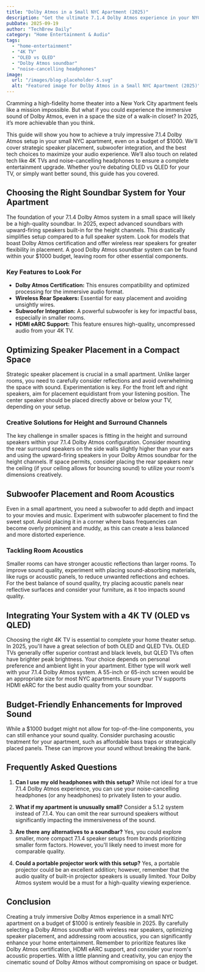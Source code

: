 ```yaml
---
title: "Dolby Atmos in a Small NYC Apartment (2025)"
description: "Get the ultimate 7.1.4 Dolby Atmos experience in your NYC apartment, even on a $1000 budget!  This complete guide covers wireless speaker placement, subwoofer integration, and more.  Learn how to optimize your 4K TV setup for incredible sound. Read now!"
pubDate: 2025-09-19
author: "TechBrew Daily"
category: "Home Entertainment & Audio"
tags:
  - "home-entertainment"
  - "4K TV"
  - "OLED vs QLED"
  - "Dolby Atmos soundbar"
  - "noise-cancelling headphones"
image:
  url: "/images/blog-placeholder-5.svg"
  alt: "Featured image for Dolby Atmos in a Small NYC Apartment (2025)"
---
```


Cramming a high-fidelity home theater into a New York City apartment feels like a mission impossible.  But what if you could experience the immersive sound of Dolby Atmos, even in a space the size of a walk-in closet?  In 2025, it’s more achievable than you think.

This guide will show you how to achieve a truly impressive 7.1.4 Dolby Atmos setup in your small NYC apartment, even on a budget of $1000. We'll cover strategic speaker placement, subwoofer integration, and the best tech choices to maximize your audio experience. We’ll also touch on related tech like 4K TVs and noise-cancelling headphones to ensure a complete entertainment upgrade. Whether you’re debating OLED vs QLED for your TV, or simply want better sound, this guide has you covered.


##  Choosing the Right Soundbar System for Your Apartment

The foundation of your 7.1.4 Dolby Atmos system in a small space will likely be a high-quality soundbar. In 2025, expect advanced soundbars with upward-firing speakers built-in for the height channels. This drastically simplifies setup compared to a full speaker system. Look for models that boast Dolby Atmos certification and offer wireless rear speakers for greater flexibility in placement.  A good Dolby Atmos soundbar system can be found within your $1000 budget, leaving room for other essential components.

###  Key Features to Look For

*   **Dolby Atmos Certification:** This ensures compatibility and optimized processing for the immersive audio format.
*   **Wireless Rear Speakers:**  Essential for easy placement and avoiding unsightly wires.
*   **Subwoofer Integration:**  A powerful subwoofer is key for impactful bass, especially in smaller rooms.
*   **HDMI eARC Support:** This feature ensures high-quality, uncompressed audio from your 4K TV.


##  Optimizing Speaker Placement in a Compact Space

Strategic speaker placement is crucial in a small apartment. Unlike larger rooms, you need to carefully consider reflections and avoid overwhelming the space with sound.  Experimentation is key.  For the front left and right speakers, aim for placement equidistant from your listening position.  The center speaker should be placed directly above or below your TV, depending on your setup.

###  Creative Solutions for Height and Surround Channels

The key challenge in smaller spaces is fitting in the height and surround speakers within your 7.1.4 Dolby Atmos configuration.  Consider mounting the rear surround speakers on the side walls slightly higher than your ears and using the upward-firing speakers in your Dolby Atmos soundbar for the height channels. If space permits, consider placing the rear speakers near the ceiling (if your ceiling allows for bouncing sound) to utilize your room's dimensions creatively.


##  Subwoofer Placement and Room Acoustics

Even in a small apartment, you need a subwoofer to add depth and impact to your movies and music.  Experiment with subwoofer placement to find the sweet spot.  Avoid placing it in a corner where bass frequencies can become overly prominent and muddy, as this can create a less balanced and more distorted experience.

###  Tackling Room Acoustics

Smaller rooms can have stronger acoustic reflections than larger rooms. To improve sound quality, experiment with placing sound-absorbing materials, like rugs or acoustic panels, to reduce unwanted reflections and echoes. For the best balance of sound quality, try placing acoustic panels near reflective surfaces and consider your furniture, as it too impacts sound quality.

##  Integrating Your System with a 4K TV (OLED vs QLED)

Choosing the right 4K TV is essential to complete your home theater setup. In 2025, you'll have a great selection of both OLED and QLED TVs.  OLED TVs generally offer superior contrast and black levels, but QLED TVs often have brighter peak brightness. Your choice depends on personal preference and ambient light in your apartment.  Either type will work well with your 7.1.4 Dolby Atmos system. A 55-inch or 65-inch screen would be an appropriate size for most NYC apartments.  Ensure your TV supports HDMI eARC for the best audio quality from your soundbar.


##  Budget-Friendly Enhancements for Improved Sound

While a $1000 budget might not allow for top-of-the-line components, you can still enhance your sound quality. Consider purchasing acoustic treatment for your apartment, such as affordable bass traps or strategically placed panels.  These can improve your sound without breaking the bank.

##  Frequently Asked Questions

1.  **Can I use my old headphones with this setup?**  While not ideal for a true 7.1.4 Dolby Atmos experience, you can use your noise-cancelling headphones (or any headphones) to privately listen to your audio.

2.  **What if my apartment is unusually small?**  Consider a 5.1.2 system instead of 7.1.4.  You can omit the rear surround speakers without significantly impacting the immersiveness of the sound.

3.  **Are there any alternatives to a soundbar?**  Yes, you could explore smaller, more compact 7.1.4 speaker setups from brands prioritizing smaller form factors.  However, you'll likely need to invest more for comparable quality.

4.  **Could a portable projector work with this setup?** Yes, a portable projector could be an excellent addition; however, remember that the audio quality of built-in projector speakers is usually limited. Your Dolby Atmos system would be a must for a high-quality viewing experience.


##  Conclusion

Creating a truly immersive Dolby Atmos experience in a small NYC apartment on a budget of $1000 is entirely feasible in 2025. By carefully selecting a Dolby Atmos soundbar with wireless rear speakers, optimizing speaker placement, and addressing room acoustics, you can significantly enhance your home entertainment. Remember to prioritize features like Dolby Atmos certification, HDMI eARC support, and consider your room's acoustic properties. With a little planning and creativity, you can enjoy the cinematic sound of Dolby Atmos without compromising on space or budget.